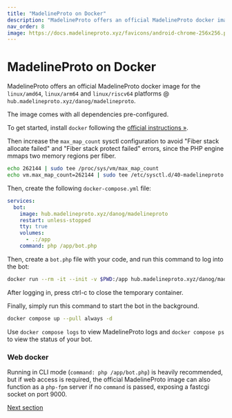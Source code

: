 ```yaml
---
title: "MadelineProto on Docker"
description: "MadelineProto offers an official MadelineProto docker image for the linux/amd64, linux/arm64 and linux/riscv64 platforms @ hub.madelineproto.xyz/danog/madelineproto.  "
nav_order: 8
image: https://docs.madelineproto.xyz/favicons/android-chrome-256x256.png
---
```

# MadelineProto on Docker

MadelineProto offers an official MadelineProto docker image for the `linux/amd64`, `linux/arm64` and `linux/riscv64` platforms @ `hub.madelineproto.xyz/danog/madelineproto`.  

The image comes with all dependencies pre-configured.  

To get started, install `docker` following the [official instructions &raquo;](https://docs.docker.com/engine/install/#server).  

Then increase the `max_map_count` sysctl configuration to avoid "Fiber stack allocate failed" and "Fiber stack protect failed" errors, since the PHP engine mmaps two memory regions per fiber.  

```bash
echo 262144 | sudo tee /proc/sys/vm/max_map_count
echo vm.max_map_count=262144 | sudo tee /etc/sysctl.d/40-madelineproto.conf
```

Then, create the following `docker-compose.yml` file:

```yml
services:
  bot:
    image: hub.madelineproto.xyz/danog/madelineproto
    restart: unless-stopped
    tty: true
    volumes:
      - .:/app
    command: php /app/bot.php
```

Then, create a `bot.php` file with your code, and run this command to log into the bot:

```bash
docker run --rm -it --init -v $PWD:/app hub.madelineproto.xyz/danog/madelineproto php /app/bot.php
```

After logging in, press ctrl-c to close the temporary container.

Finally, simply run this command to start the bot in the background.

```bash
docker compose up --pull always -d
```

Use `docker compose logs` to view MadelineProto logs and `docker compose ps` to view the status of your bot.  

### Web docker

Running in CLI mode (`command: php /app/bot.php`) is heavily recommended, but if web access is required, the official MadelineProto image can also function as a `php-fpm` server if no `command` is passed, exposing a fastcgi socket on port 9000.

<a href="https://docs.madelineproto.xyz/docs/INSTALLATION.html">Next section</a>

